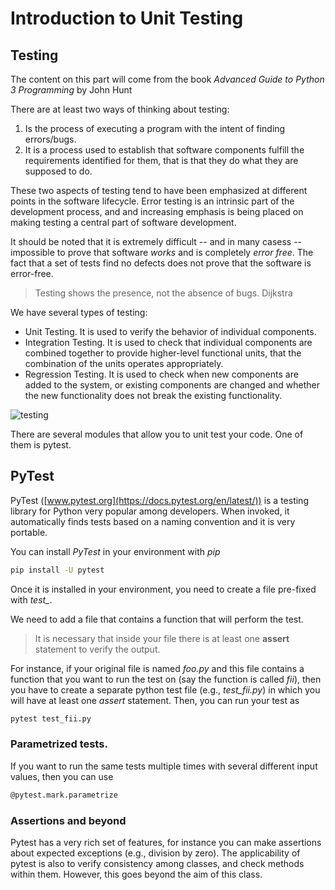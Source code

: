 # Introduction to Unit Testing


## Testing

The content on this part will come from the book *Advanced Guide to Python 3 Programming* by John Hunt

There are at least two ways of thinking about testing:

1. Is the process of executing a program with the intent of finding errors/bugs.
2. It is a process used to establish that software components fulfill the requirements identified for them, that is that they do what they are supposed to do.

These two aspects of testing tend to have been emphasized at different points in the software lifecycle. 
Error testing is an intrinsic part of the development process, and and increasing emphasis is being placed on making testing a central part of software development.

It should be noted that it is extremely difficult -- and in many casess -- impossible to prove that software *works* 
and is completely *error free*. The fact 
that a set of tests find no defects does not prove that the software is error-free. 

> Testing shows the presence, not the absence of bugs. Dijkstra

We have several types of testing:

+ Unit Testing. It is used to verify the behavior of individual components.
+ Integration Testing. It is used to check that individual components are combined together to provide higher-level functional units, that the combination of the units operates appropriately.
+ Regression Testing. It is used to check when new components are added to the system, or existing components are changed and whether the new functionality does not break the existing functionality.

![testing](../../Figures/fig_software_testing.png)

There are several modules that allow you to unit test your code. One of them is pytest. 

## PyTest

PyTest ([www.pytest.org](https://docs.pytest.org/en/latest/)) is a testing library for Python very popular among developers. When invoked, it automatically finds tests based on a naming convention and it is very portable. 

You can install *PyTest* in your environment with *pip*

```bash
pip install -U pytest
```

Once it is installed in your environment, you need to create a file pre-fixed with *test_*. 

We need to add a file that contains a function that will perform the test.

> It is necessary that inside your file there is at least one **assert** statement to verify the output.

For instance, if your original file is named *foo.py* and this file contains a function 
that you want to run the test on (say the function is called *fii*), then you 
have to create a separate python test file (e.g., *test_fii.py*)
in which you will have at least one *assert* statement. Then, you can run 
your test as 

```bash
pytest test_fii.py
```

### Parametrized tests.

If you want to run the same tests multiple times with several different input values, then you can use 

```bash
@pytest.mark.parametrize
```

### Assertions and beyond

Pytest has a very rich set of features, for instance you can make assertions about
expected exceptions (e.g., division by zero). 
The applicability of pytest is also to verify consistency among classes, 
and check methods within them. 
However, this goes beyond the aim of this class. 